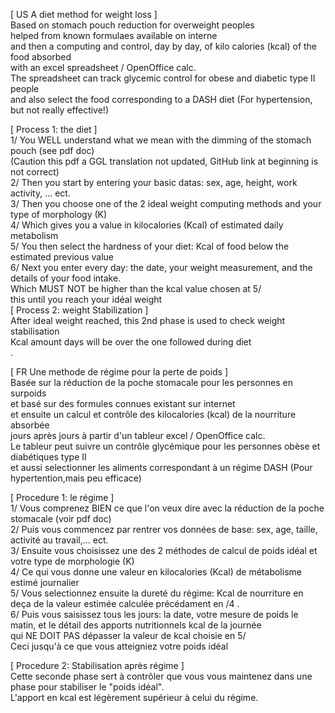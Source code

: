 [ US A diet method for weight loss ]<br />
Based on stomach pouch reduction for overweight peoples <br />
helped from known formulaes available on interne <br /> 
and then a computing and control, day by day, of kilo calories (kcal) of the food absorbed <br />
with an excel spreadsheet / OpenOffice calc. <br />
The spreadsheet can track glycemic control for obese and diabetic type II people <br />
and also select the food corresponding to a DASH diet (For hypertension, but not really effective!)

[ Process 1: the diet ] <br />
1/ You WELL understand what we mean with the dimming of the stomach pouch (see pdf doc)<br />
   (Caution this pdf a GGL translation not updated, GitHub link at beginning is not correct) <br /> 
2/ Then you start by entering your basic datas: sex, age, height, work activity, ... ect. <br />
3/ Then you choose one of the 2 ideal weight computing methods and your type of morphology (K) <br />
4/ Which gives you a value in kilocalories (Kcal) of estimated daily metabolism <br />
5/ You then select the hardness of your diet: Kcal of food below the estimated previous value <br />
6/ Next you enter every day: the date, your weight measurement, and the details of your food intake. <br />
   Which MUST NOT be higher than the kcal value chosen at 5/ <br />
this until you reach your idéal weight <br /> 
[ Process 2: weight Stabilization ] <br />
After ideal weight reached, this 2nd phase is used to check weight stabilisation <br />
Kcal amount days will be over the one followed during diet <br />. 


[ FR Une methode de régime pour la perte de poids ] <br />
Basée sur la réduction de la poche stomacale pour les personnes en surpoids <br />
et basé sur des formules connues existant sur internet <br />
et ensuite un calcul et contrôle des kilocalories (kcal) de la nourriture absorbée <br /> 
jours après jours à partir d'un tableur excel / OpenOffice calc. <br />
Le tableur peut suivre un contrôle glycémique pour les personnes obèse et diabétiques type II <br />
et aussi selectionner les aliments correspondant à un régime DASH (Pour hypertention,mais peu efficace) <br />

[ Procedure 1: le régime ]<br />
1/ Vous comprenez BIEN ce que l'on veux dire avec la réduction de la poche stomacale (voir pdf doc)<br />
2/ Puis vous commencez par rentrer vos données de base: sex, age, taille, activité au travail,... ect. <br />
3/ Ensuite vous choisissez une des 2 méthodes de calcul de poids idéal et votre type de morphologie (K) <br />
4/ Ce qui vous donne une valeur en kilocalories (Kcal) de métabolisme estimé journalier  <br />
5/ Vous selectionnez ensuite la dureté du régime: Kcal de nourriture en deça de la valeur estimée calculée précédament en /4 . <br />
6/ Puis vous saisissez tous les jours: la date, votre mesure de poids le matin, et le détail des apports nutritionnels kcal de la journée<br />
   qui NE DOIT PAS dépasser la valeur de kcal choisie en 5/ <br />
Ceci jusqu'à ce que vous atteigniez votre poids idéal <br />

[ Procedure 2: Stabilisation après régime ]<br />
Cette seconde phase sert à contrôler que vous vous maintenez dans une phase pour stabiliser le "poids idéal". <br />
L'apport en kcal est légèrement supérieur à celui du régime.   
  
